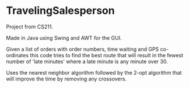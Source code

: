 # TravelingSalesperson

Project from CS211.

Made in Java using Swing and AWT for the GUI.

Given a list of orders with order numbers, time waiting and GPS co-ordinates this code tries to find the best route that will result in the fewest number of 'late minutes' where a late minute is any minute over 30.

Uses the nearest neighbor algorithm followed by the 2-opt algorithm that will improve the time by removing any crossovers.
